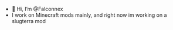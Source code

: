 - 👋 Hi, I’m @Falconnex
- I work on Minecraft mods mainly, and right now im working on a slugterra mod

